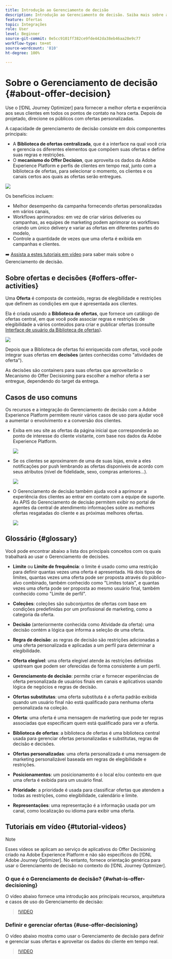 ```yaml
---
title: Introdução ao Gerenciamento de decisão
description: Introdução ao Gerenciamento de decisão. Saiba mais sobre a arquitetura, as ofertas e as decisões, bem como casos de uso comuns que podem ser executados.
feature: Ofertas
topic: Integrações
role: User
level: Beginner
source-git-commit: 0e5cc9101ff382ce9fde442da38eb46aa28e9c77
workflow-type: tm+mt
source-wordcount: '810'
ht-degree: 100%

---
```



# Sobre o Gerenciamento de decisão {#about-offer-decision}

Use o [!DNL Journey Optimizer] para fornecer a melhor oferta e experiência aos seus clientes em todos os pontos de contato na hora certa. Depois de projetado, direcione os públicos com ofertas personalizadas.

A capacidade de gerenciamento de decisão consiste em dois componentes principais:

* A **Biblioteca de ofertas centralizada**, que é a interface na qual você cria e gerencia os diferentes elementos que compõem suas ofertas e define suas regras e restrições.
* O **mecanismo do Offer Decision**, que aproveita os dados da Adobe Experience Platform e perfis de clientes em tempo real, junto com a biblioteca de ofertas, para selecionar o momento, os clientes e os canais certos aos quais as ofertas serão entregues.

![](../../assets/architecture.png)

Os benefícios incluem:

* Melhor desempenho da campanha fornecendo ofertas personalizadas em vários canais,
* Workflows aprimorados: em vez de criar vários deliveries ou campanhas, as equipes de marketing podem aprimorar os workflows criando um único delivery e variar as ofertas em diferentes partes do modelo,
* Controle a quantidade de vezes que uma oferta é exibida em campanhas e clientes.

➡️ [Assista a estes tutoriais em vídeo](#tutorial-videos) para saber mais sobre o Gerenciamento de decisão.

## Sobre ofertas e decisões {#offers-offer-activities}

Uma **Oferta** é composta de conteúdo, regras de elegibilidade e restrições que definem as condições em que é apresentada aos clientes.

Ela é criada usando a **Biblioteca de ofertas**, que fornece um catálogo de ofertas central, em que você pode associar regras e restrições de elegibilidade a vários conteúdos para criar e publicar ofertas (consulte [Interface de usuário da Biblioteca de ofertas](../get-started/user-interface.md)).

![](../../assets/offer_structure.png)

Depois que a Biblioteca de ofertas foi enriquecida com ofertas, você pode integrar suas ofertas em **decisões** (antes conhecidas como &quot;atividades de oferta&quot;).

As decisões são containers para suas ofertas que aproveitarão o Mecanismo do Offer Decisioning para escolher a melhor oferta a ser entregue, dependendo do target da entrega.

## Casos de uso comuns

Os recursos e a integração do Gerenciamento de decisão com a Adobe Experience Platform permitem reunir vários casos de uso para ajudar você a aumentar o envolvimento e a conversão dos clientes.

* Exiba em seu site as ofertas da página inicial que corresponderão ao ponto de interesse do cliente visitante, com base nos dados da Adobe Experience Platform.

   ![](../../assets/website.png)

* Se os clientes se aproximarem de uma de suas lojas, envie a eles notificações por push lembrando as ofertas disponíveis de acordo com seus atributos (nível de fidelidade, sexo, compras anteriores...).

   ![](../../assets/push_sample.png)

* O Gerenciamento de decisão também ajuda você a aprimorar a experiência dos clientes ao entrar em contato com a equipe de suporte. As APIS do Gerenciamento de decisão permitem exibir no portal de agentes da central de atendimento informações sobre as melhores ofertas resgatadas do cliente e as próximas melhores ofertas.

   ![](../../assets/call-center.png)


## Glossário {#glossary}

Você pode encontrar abaixo a lista dos principais conceitos com os quais trabalhará ao usar o Gerenciamento de decisões.

* **Limite** ou **Limite de frequência**: o limite é usado como uma restrição para definir quantas vezes uma oferta é apresentada. Há dois tipos de limites, quantas vezes uma oferta pode ser proposta através do público-alvo combinado, também conhecido como &quot;Limites totais&quot;, e quantas vezes uma oferta pode ser proposta ao mesmo usuário final, também conhecido como &quot;Limite de perfil&quot;.

* **Coleções**: coleções são subconjuntos de ofertas com base em condições predefinidas por um profissional de marketing, como a categoria da oferta.

* **Decisão** (anteriormente conhecida como Atividade da oferta): uma decisão contém a lógica que informa a seleção de uma oferta.

* **Regra de decisão**: as regras de decisão são restrições adicionadas a uma oferta personalizada e aplicadas a um perfil para determinar a elegibilidade.

* **Oferta elegível**: uma oferta elegível atende às restrições definidas upstream que podem ser oferecidas de forma consistente a um perfil.

* **Gerenciamento de decisão**: permite criar e fornecer experiências de oferta personalizada de usuários finais em canais e aplicativos usando lógica de negócios e regras de decisão.

* **Ofertas substitutas**: uma oferta substituta é a oferta padrão exibida quando um usuário final não está qualificado para nenhuma oferta personalizada na coleção.

* **Oferta**: uma oferta é uma mensagem de marketing que pode ter regras associadas que especificam quem está qualificado para ver a oferta.

* **Biblioteca de ofertas**: a biblioteca de ofertas é uma biblioteca central usada para gerenciar ofertas personalizadas e substitutas, regras de decisão e decisões.

* **Ofertas personalizadas**: uma oferta personalizada é uma mensagem de marketing personalizável baseada em regras de elegibilidade e restrições.

* **Posicionamentos**: um posicionamento é o local e/ou contexto em que uma oferta é exibida para um usuário final.

* **Prioridade**: a prioridade é usada para classificar ofertas que atendem a todas as restrições, como elegibilidade, calendário e limite.

* **Representações**: uma representação é a informação usada por um canal, como localização ou idioma para exibir uma oferta.


## Tutoriais em vídeo {#tutorial-videos}

>[!NOTE]
>
>Esses vídeos se aplicam ao serviço de aplicativos do Offer Decisioning criado na Adobe Experience Platform e não são específicos do [!DNL Adobe Journey Optimizer]. No entanto, fornece orientação genérica para usar o Gerenciamento de decisão no contexto do [!DNL Journey Optimizer].

### O que é o Gerenciamento de decisão? {#what-is-offer-decisioning}

O vídeo abaixo fornece uma introdução aos principais recursos, arquitetura e casos de uso do Gerenciamento de decisão:

>[!VIDEO](https://video.tv.adobe.com/v/326961?quality=12&learn=on)

### Definir e gerenciar ofertas {#use-offer-decisioning}

O vídeo abaixo mostra como usar o Gerenciamento de decisão para definir e gerenciar suas ofertas e aproveitar os dados do cliente em tempo real.

>[!VIDEO](https://video.tv.adobe.com/v/326841?quality=12&learn=on)
